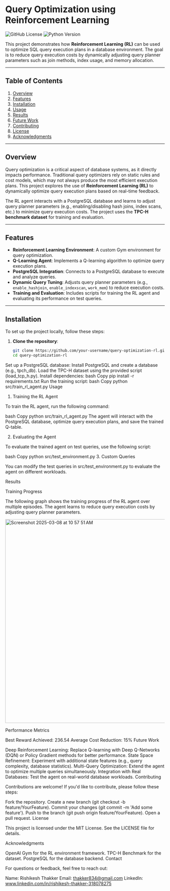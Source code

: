 # Query Optimization using Reinforcement Learning

![GitHub License](https://img.shields.io/badge/license-MIT-blue.svg)
![Python Version](https://img.shields.io/badge/python-3.8%2B-blue)

This project demonstrates how **Reinforcement Learning (RL)** can be used to optimize SQL query execution plans in a database environment. The goal is to reduce query execution costs by dynamically adjusting query planner parameters such as join methods, index usage, and memory allocation.

---

## **Table of Contents**
1. [Overview](#overview)
2. [Features](#features)
3. [Installation](#installation)
4. [Usage](#usage)
5. [Results](#results)
6. [Future Work](#future-work)
7. [Contributing](#contributing)
8. [License](#license)
9. [Acknowledgments](#acknowledgments)

---

## **Overview**
Query optimization is a critical aspect of database systems, as it directly impacts performance. Traditional query optimizers rely on static rules and cost models, which may not always produce the most efficient execution plans. This project explores the use of **Reinforcement Learning (RL)** to dynamically optimize query execution plans based on real-time feedback.

The RL agent interacts with a PostgreSQL database and learns to adjust query planner parameters (e.g., enabling/disabling hash joins, index scans, etc.) to minimize query execution costs. The project uses the **TPC-H benchmark dataset** for training and evaluation.

---

## **Features**
- **Reinforcement Learning Environment**: A custom Gym environment for query optimization.
- **Q-Learning Agent**: Implements a Q-learning algorithm to optimize query execution plans.
- **PostgreSQL Integration**: Connects to a PostgreSQL database to execute and analyze queries.
- **Dynamic Query Tuning**: Adjusts query planner parameters (e.g., `enable_hashjoin`, `enable_indexscan`, `work_mem`) to reduce execution costs.
- **Training and Evaluation**: Includes scripts for training the RL agent and evaluating its performance on test queries.

---

## **Installation**
To set up the project locally, follow these steps:

1. **Clone the repository**:
   ```bash
   git clone https://github.com/your-username/query-optimization-rl.git
   cd query-optimization-rl
Set up a PostgreSQL database:
Install PostgreSQL and create a database (e.g., tpch_db).
Load the TPC-H dataset using the provided script (load_tcp_h.py).
Install dependencies:
bash
Copy
pip install -r requirements.txt
Run the training script:
bash
Copy
python src/train_rl_agent.py
Usage

1. Training the RL Agent

To train the RL agent, run the following command:

bash
Copy
python src/train_rl_agent.py
The agent will interact with the PostgreSQL database, optimize query execution plans, and save the trained Q-table.

2. Evaluating the Agent

To evaluate the trained agent on test queries, use the following script:

bash
Copy
python src/test_environment.py
3. Custom Queries

You can modify the test queries in src/test_environment.py to evaluate the agent on different workloads.

Results

Training Progress

The following graph shows the training progress of the RL agent over multiple episodes. The agent learns to reduce query execution costs by adjusting query planner parameters.

<img width="642" alt="Screenshot 2025-03-08 at 10 57 51 AM" src="https://github.com/user-attachments/assets/ba7fb53e-bf51-4688-8e1d-aaf41900a330" />

Performance Metrics

Best Reward Achieved: 236.54
Average Cost Reduction: 15%
Future Work

Deep Reinforcement Learning: Replace Q-learning with Deep Q-Networks (DQN) or Policy Gradient methods for better performance.
State Space Refinement: Experiment with additional state features (e.g., query complexity, database statistics).
Multi-Query Optimization: Extend the agent to optimize multiple queries simultaneously.
Integration with Real Databases: Test the agent on real-world database workloads.
Contributing

Contributions are welcome! If you'd like to contribute, please follow these steps:

Fork the repository.
Create a new branch (git checkout -b feature/YourFeature).
Commit your changes (git commit -m 'Add some feature').
Push to the branch (git push origin feature/YourFeature).
Open a pull request.
License

This project is licensed under the MIT License. See the LICENSE file for details.

Acknowledgments

OpenAI Gym for the RL environment framework.
TPC-H Benchmark for the dataset.
PostgreSQL for the database backend.
Contact

For questions or feedback, feel free to reach out:

Name: Rishikesh Thakker
Email: thakker834@gmail.com
LinkedIn: www.linkedin.com/in/rishikesh-thakker-318078275

